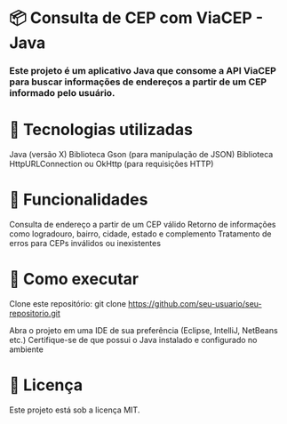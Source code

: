 # 📦 Consulta de CEP com ViaCEP - Java
### Este projeto é um aplicativo Java que consome a API ViaCEP para buscar informações de endereços a partir de um CEP informado pelo usuário.

# 🚀 Tecnologias utilizadas
Java (versão X)
Biblioteca Gson (para manipulação de JSON)
Biblioteca HttpURLConnection ou OkHttp (para requisições HTTP)

# 📌 Funcionalidades
Consulta de endereço a partir de um CEP válido
Retorno de informações como logradouro, bairro, cidade, estado e complemento
Tratamento de erros para CEPs inválidos ou inexistentes

# 🔧 Como executar
Clone este repositório:
git clone https://github.com/seu-usuario/seu-repositorio.git

Abra o projeto em uma IDE de sua preferência (Eclipse, IntelliJ, NetBeans etc.)
Certifique-se de que possui o Java instalado e configurado no ambiente

# 📜 Licença
Este projeto está sob a licença MIT.
